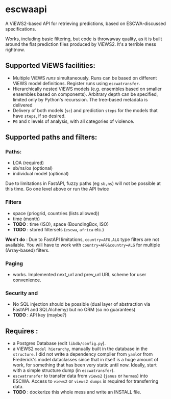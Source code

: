 # escwaapi

A ViEWS2-based API for retrieving predictions, based on ESCWA-discussed specifications.

Works, including basic filtering, but code is throwaway quality, as it is built around the flat prediction files produced by ViEWS2. It's a terrible mess rightnow.

## Supported ViEWS facilities:

- Multiple ViEWS _runs_ simultaneously. Runs can be based on different ViEWS model definitions. Register runs using `escwatransfer`.
- Hierarchically nested ViEWS models (e.g. ensembles based on smaller ensembles based on components). Arbitrary depth can be specified, limited only by Python's recurssion. The tree-based metadata is delivered
- Delivery of both models (`sc`) and prediction `steps` for the models that have `steps`, if so desired. 
- `PG` and `C` levels of analysis, with all categories of violence.

## Supported paths and filters:

### Paths:
- LOA (required)
- sb/ns/os (optional)
- individual model (optional)

Due to limitations in FastAPI, fuzzy paths (eg `sb,ns`) will not be possible at this time. Go one level above or run the API twice

### Filters
- space (priogrid, countries (lists allowed))
- time (month)
- **TODO** : time (ISO), space (BoundingBox, ISO)
- **TODO** : stored filtersets (`escwa`, `africa` etc.)

**Won't do** : Due to FastAPI limitations, `country=AFG,ALG` type filters are not available. You will have to work with `country=AFG&country=ALG` for multiple (Array-based) filters.

### Paging
- works. Implemented next_url and prev_url URL scheme for user convenience.

### Security and 
- No SQL injection should be possible (dual layer of abstraction via FastAPI and SQLAlchemy) but no ORM (so no guarantees)
- **TODO** : API key (maybe?)

## Requires :

- a Postgres Database (edit `libdb/config.py`).
- a ViEWS2 `model hierarchy`, manually built in the database in the `structure`. I did not write a dependency compiler from `yaml`or from Frederick's model dataclasses since that in itself is a huge amount of work, for something that has been very static until now. Ideally, start with a simple structure dump (in `escwatransfer`).
- `escwatransfer` to transfer data from `views2` (`janus` or `hermes`) into ESCWA. Access to `views2` or `views2 dumps` is required for transferring data.
- **TODO** : dockerize this whole mess and write an INSTALL file.
